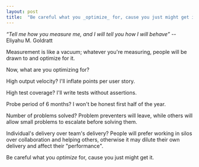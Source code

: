 ```yaml
---
layout: post
title:  "Be careful what you _optimize_ for, cause you just might get it"
---
```


_“Tell me how you measure me, and I will tell you how I will behave”_
-- Eliyahu M. Goldratt

Measurement is like a vacuum; whatever you're measuring, people will be drawn to and optimize for it.

Now, what are you optimizing for?

High output velocity?
I'll inflate points per user story.

High test coverage?
I'll write tests without assertions.

Probe period of 6 months?
I won't be honest first half of the year.

Number of problems solved?
Problem preventers will leave, while others will allow small problems to escalate before solving them.

Individual's delivery over team's delivery?
People will prefer working in silos over collaboration and helping others, otherwise it may dilute their own delivery and affect their "performance".

Be careful what you _optimize_ for, cause you just might get it.